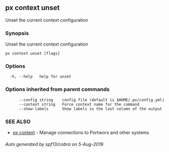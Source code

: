 ## px context unset

Unset the current context configuration

### Synopsis

Unset the current context configuration

```
px context unset [flags]
```

### Options

```
  -h, --help   help for unset
```

### Options inherited from parent commands

```
      --config string    config file (default is $HOME/.px/config.yml)
      --context string   Force context name for the command
      --show-labels      Show labels in the last column of the output
```

### SEE ALSO

* [px context](px_context.md)	 - Manage connections to Portworx and other systems

###### Auto generated by spf13/cobra on 5-Aug-2019
